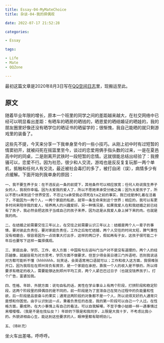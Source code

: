 ```yaml
---
title: Essay-04-MyMateChoice
title: 杂谈-04-我的择偶观

date: 2022-07-17 21:52:28

categories:

- Essay

tags:

- Life
- Mate
- QQZone

---
```


最初这篇文章是2020年8月3日写在[QQ空间日志](https://user.qzone.qq.com/150825/blog/1596408958)里，现搬运至此。

## 原文

随着毕业年限的增长，原本一个班里的同学之间的差距越来越大，在社交网络中已经可以明显看出差距：有晒车的晒房的晒钱的，晒恩爱的晒结婚证的晒娃的，我的朋友圈里好像还没有晒学位的晒证书的晒留学的；很惭愧，我自己能晒的就只剩游戏里的装备了。

这些先不提，今天来分享一下我单身至今的一些小技巧。从刚上初中时有过短暂的情窦初开，就被闷死在摇篮里至今，谈过的恋爱用俩手指头数的过来，一是在夏邑高中时的同桌，二是刚离开武铁时一段短暂的恋情。这就很能总结出经验了：我撩骚可以，恋爱不行。因为社恐，很少和人交流，游戏也是反反复复玩那一两个单机，抵触和任何人有交流，最近被社会毒打的多了，被打自闭（误），病情多少有点缓解。下面开始列我单身的原因：

    一、我不要生养子女：在不违反此一条的前提下，其他条件可以相应放宽；任何人劝说我生养子女的人，我祝你幸福。因为太爱我的爱人了，所以不愿她来承受分娩之痛；因为太爱孩子了，所以不愿ta来到这个世界受苦，不忍让ta承受我必须死在ta之前的事实，我已经是挣扎着在活着了，不能因为一两个人，一两个家庭的私欲，就带一条生命来到这个世界；相应的，我可以有更多时间来陪伴我的爱人，培养两人的兴趣爱好。另一种情况是，如果我爱人在和我结婚之前已经有了孩子，我必然会把这孩子当成自己的孩子来养，因为这是从我爱人身上掉下来的肉，也就是我的肉。

    二、在结婚之前需要交往三年以上，在交往之前需要认识三年以上：结婚是两个人一辈子的事情，要对彼此负责任，要对家庭负责任，工作之后匆忙结婚，两个人交往的时间太短，脾气秉性没有相磨合，很容易因为一点琐事大打出手，这样的两口子，假如再有子女，这孩子很可能二十年后也要写下这样一篇择偶观。

    三、家庭出身、学历、工作、收入方面：中国有句古话叫门当户对不是没有道理的，两个人的经历越像，就越容易为对方思考，学历方面不做要求，但至少得会英日德三门外语吧，否则我说话对方都可能听不懂（hhhhhhh，玩笑话，会英语常用口语就可以；工作和收入这方面，我很难张开口，因为我现在在郑州背负有房贷，是一个家庭在承担，靠我一个人的收入是不够的，所以得要求有稳定的收入，需要能够达到郑州平均工资，两个人紧巴巴过日子（也就没钱养孩子）。打个广告，富婆加我。

    四、性格、年龄、外貌方面：说句自私的话，男性在学业事业上有两个阶段，打拼阶段和稳定阶段，这两个阶段里的择偶目的是不同的，前一阶段是为了宣泄自己在努力过程中的负能量和性欲，后一阶段是品尝奋斗的果实；通常这两阶段的对象都不是一个人，所以说得天好的人通常只是想和你困觉。由于认识到这一点，秉着负责任的态度，我的第一阶段可以自己一个人过。在性格方面，要成熟，在大小事情上有自己的看法，可以自我解嘲，不至于像小姑娘一样一遇事情过来嘤嘤嘤。（我是不是在找仙女？）年龄的下限是和我同岁，上限是大我十岁，不考虑比我小的。外貌讲相由心生，能达到这些要求的人，眼神里都有聪明劲儿。

    五、（待补充）

坐火车出差咯，呼呼呼。
